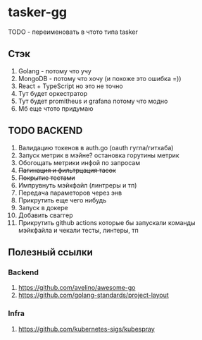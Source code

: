 # tasker-gg

TODO - переименовать в чтото типа tasker

## Стэк
1) Golang - потому что учу
2) MongoDB - потому что хочу (и похоже это ошибка =))
3) React + TypeScript но это не точно
4) Тут будет оркестратор
5) Тут будет promitheus и grafana потому что модно
6) Мб еще чтото придумаю


## TODO BACKEND
1) Валидацию токенов в auth.go (oauth гугла/гитхаба)
2) Запуск метрик в мэйне? остановка горутины метрик
3) Обогощать метрики инфой по запросам
4) ~~Пагинация и фильтрцация тасок~~
5) ~~Покрытие тестами~~
6) Импрувнуть мэйкфайл (линтреры и тп)
7) Передача параметоров через энв
8) Прикрутить еще чего нибудь
9) Запуск в докере
10) Добавить сваггер
11) Прикрутить github actions которые бы запускали команды мэйкфайла и чекали тесты, линтеры, тп

## Полезный ссылки
### Backend
1) https://github.com/avelino/awesome-go
2) https://github.com/golang-standards/project-layout
### Infra
1) https://github.com/kubernetes-sigs/kubespray
